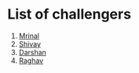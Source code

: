 # List of challengers
1. [Mrinal](https://github.com/mrinal1224)
2. [Shivay](https://github.com/shivaylamba)
3. [Darshan](https://github.com/Darshan-Limbani)
4. [Raghav](https://github.com/raghavdhingra)
